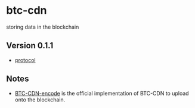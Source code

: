 # btc-cdn
storing data in the blockchain

Version 0.1.1
----

* [protocol](PROTOCOL.md)


Notes
----

* [BTC-CDN-encode](https://github.com/cripplet/btc-cdn-encode/releases/tag/0.1.1) is the official implementation of BTC-CDN to upload onto the blockchain.
